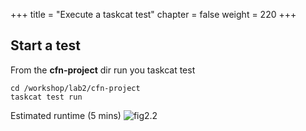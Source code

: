 +++
title = "Execute a taskcat test"
chapter = false
weight = 220
+++



## Start a test

From the **cfn-project** dir run you taskcat test

```
cd /workshop/lab2/cfn-project
taskcat test run
```

Estimated runtime (5 mins)
![fig2.2](/images/taskcat_execution2.gif)
